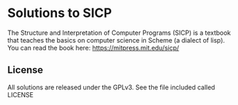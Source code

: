 # Solutions to SICP

The Structure and Interpretation of Computer Programs (SICP) is a textbook that teaches the basics on computer science in Scheme (a dialect of lisp). You can read the book here: https://mitpress.mit.edu/sicp/

## License

All solutions are released under the GPLv3. See the file included called LICENSE
